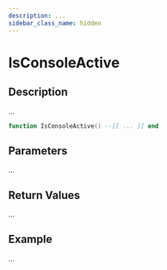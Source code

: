```yaml
---
description: ...
sidebar_class_name: hidden
---
```


# IsConsoleActive

## Description

...

```lua
function IsConsoleActive() --[[ ... ]] end
```

## Parameters

...

## Return Values

...

## Example

...

